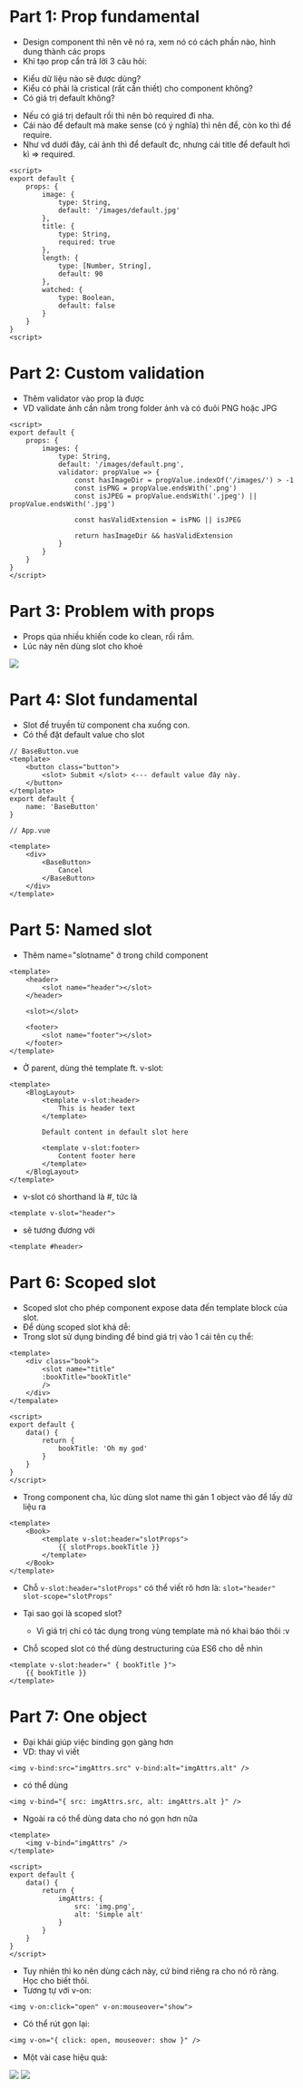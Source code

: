 # Part 1: Prop fundamental
- Design component thì nên vẽ nó ra, xem nó có cách phần nào, hình dung thành các props
- Khi tạo prop cần trả lời 3 câu hỏi:
+ Kiểu dữ liệu nào sẽ được dùng?
+ Kiểu có phải là cristical (rất cần thiết) cho component không?
+ Có giá trị default không?

- Nếu có giá trị default rồi thì nên bỏ required đi nha.
- Cái nào để default mà make sense (có ý nghĩa) thì nên để, còn ko thì để require.
- Như vd dưới đây, cái ảnh thì để default đc, nhưng cái title để default hơi kì => required.

```
<script>
export default {
    props: {
        image: {
            type: String,
            default: '/images/default.jpg'
        },
        title: {
            type: String,
            required: true
        },
        length: {
            type: [Number, String],
            default: 90
        },
        watched: {
            type: Boolean,
            default: false
        }
    }
}
<script>
```

# Part 2: Custom validation
- Thêm validator vào prop là được
- VD validate ảnh cần nằm trong folder ảnh và có đuôi PNG hoặc JPG

```
<script>
export default {
    props: {
        images: {
            type: String,
            default: '/images/default.png',
            validator: propValue => {
                const hasImageDir = propValue.indexOf('/images/') > -1
                const isPNG = propValue.endsWith('.png')
                const isJPEG = propValue.endsWith('.jpeg') || propValue.endsWith('.jpg')

                const hasValidExtension = isPNG || isJPEG

                return hasImageDir && hasValidExtension
            }
        }
    }
}
</script>
```

# Part 3: Problem with props
- Props qúa nhiều khiến code ko clean, rối rắm.
- Lúc này nên dùng slot cho khoẻ

![](images/prop-complex.png)

# Part 4: Slot fundamental
- Slot để truyền từ component cha xuống con. 
- Có thể đặt default value cho slot

```
// BaseButton.vue
<template>
    <button class="button">
        <slot> Submit </slot> <--- default value đây này.
    </button>
</template>
export default {
    name: 'BaseButton'
}
```

```
// App.vue

<template>
    <div>
        <BaseButton>
            Cancel
        </BaseButton>
    </div>
</template>
```

# Part 5: Named slot
- Thêm name="slotname" ở trong child component
```
<template>
    <header>
        <slot name="header"></slot>
    </header>

    <slot></slot>

    <footer>
        <slot name="footer"></slot>
    </footer>
</template>
```

- Ở parent, dùng thẻ template ft. v-slot:
```
<template>
    <BlogLayout>
        <template v-slot:header>
            This is header text
        </template>

        Default content in default slot here

        <template v-slot:footer>
            Content footer here
        </template>
    </BlogLayout>
</template>
```

- v-slot có shorthand là #, tức là 
```
<template v-slot="header">
```
- sẽ tương đương với
```
<template #header>
```

# Part 6: Scoped slot
- Scoped slot cho phép component expose data đến template block của slot.
- Để dùng scoped slot khá dễ:
- Trong slot sử dụng binding để bind giá trị vào 1 cái tên cụ thể:

```
<template>
    <div class="book">
        <slot name="title"
        :bookTitle="bookTitle"
        />
    </div>
</tempalate>

<script>
export default {
    data() {
        return {
            bookTitle: 'Oh my god'
        }
    }
}
</script>
```

- Trong component cha, lúc dùng slot name thì gán 1 object vào để lấy dữ liệu ra

```
<template>
    <Book>
        <template v-slot:header="slotProps">
            {{ slotProps.bookTitle }}
        </template>
    </Book>
</template>
```
- Chỗ `v-slot:header="slotProps"` có thể viết rõ hơn là: `slot="header" slot-scope="slotProps"`

- Tại sao gọi là scoped slot?
    - Vì giá trị chỉ có tác dụng trong vùng template mà nó khai báo thôi :v

- Chỗ scoped slot có thể dùng destructuring của ES6  cho dễ nhìn

```
<template v-slot:header=" { bookTitle }">
    {{ bookTitle }}
</template>
```

# Part 7: One object 
- Đại khái giúp việc binding gọn gàng hơn
- VD: thay vì viết

```
<img v-bind:src="imgAttrs.src" v-bind:alt="imgAttrs.alt" />
```
- có thể dùng
```
<img v-bind="{ src: imgAttrs.src, alt: imgAttrs.alt }" />
```
- Ngoài ra có thể dùng data cho nó gọn hơn nữa
```
<template>
    <img v-bind="imgAttrs" />
</template>

<script>
export default {
    data() {
        return {
            imgAttrs: {
                src: 'img.png',
                alt: 'Simple alt'
            }
        }
    }
}
</script>
```
- Tuy nhiên thì ko nên dùng cách này, cứ bind riêng ra cho nó rõ ràng. Học cho biết thôi.
- Tương tự với v-on:

```
<img v-on:click="open" v-on:mouseover="show">
```
- Có thể rút gọn lại:

```
<img v-on="{ click: open, mouseover: show }" />
```
- Một vài case hiệu quả:

![](images/one-object-01.png)
![](images/one-object-02.png)